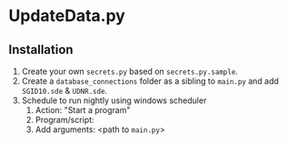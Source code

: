 # UpdateData.py

## Installation
1. Create your own `secrets.py` based on `secrets.py.sample`.
1. Create a `database_connections` folder as a sibling to `main.py` and add `SGID10.sde` & `UDNR.sde`.
1. Schedule to run nightly using windows scheduler
    1. Action: "Start a program"
    1. Program/script: <Path to python.exe>
    1. Add arguments: <path to `main.py`>
